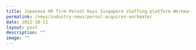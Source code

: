 ```yaml
---
title: Japanese HR firm Persol buys Singapore staffing platform Workmate
permalink: /news/industry-news/persol-acquires-workmate/
date: 2022-10-11
layout: post
description: ""
image: ""
---
```

